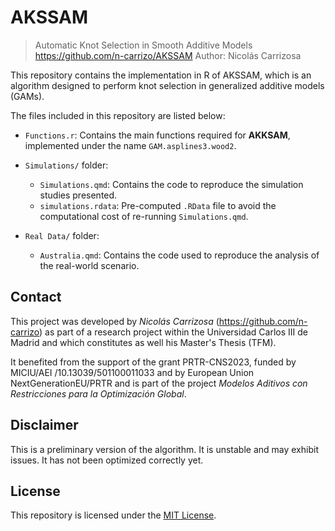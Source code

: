 
# AKSSAM
> Automatic Knot Selection in Smooth Additive Models
> https://github.com/n-carrizo/AKSSAM
> Author: Nicolás Carrizosa

This repository contains the implementation in R of AKSSAM, which is an algorithm designed to perform knot selection in generalized additive models (GAMs).
   
The files included in this repository are listed below: 

- `Functions.r`: Contains the main functions required for **AKKSAM**, implemented under the name `GAM.asplines3.wood2`.

- `Simulations/` folder:
  - `Simulations.qmd`: Contains the code to reproduce the simulation studies presented.
  - `simulations.rdata`: Pre-computed `.RData` file to avoid the computational cost of re-running `Simulations.qmd`.

- `Real Data/` folder:
  - `Australia.qmd`: Contains the code used to reproduce the analysis of the real-world scenario.

## Contact

This project was developed by *Nicolás Carrizosa* (https://github.com/n-carrizo) as part of a research project within the Universidad Carlos III de Madrid and which constitutes as well his Master's Thesis (TFM).

It benefited from the support of the grant PRTR-CNS2023, funded by MICIU/AEI /10.13039/501100011033 and by European Union NextGenerationEU/PRTR and is part of the project *Modelos Aditivos con Restricciones para la Optimización Global*.

## Disclaimer

This is a preliminary version of the algorithm. It is unstable and may exhibit issues. It has not been optimized correctly yet.

## License

This repository is licensed under the [MIT License](LICENSE).